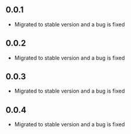 ## 0.0.1

* Migrated to stable version and a bug is fixed

## 0.0.2

* Migrated to stable version and a bug is fixed

## 0.0.3

* Migrated to stable version and a bug is fixed

## 0.0.4

* Migrated to stable version and a bug is fixed